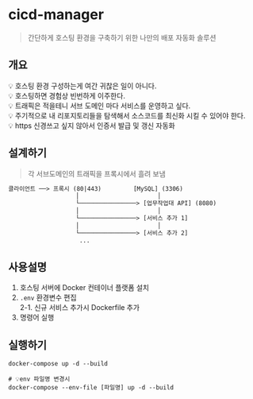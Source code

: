 # cicd-manager
> 간단하게 호스팅 환경을 구축하기 위한 나만의 배포 자동화 솔루션

## 개요
💡 호스팅 환경 구성하는게 여간 귀찮은 일이 아니다. <br>
💡 호스팅하면 경험상 빈번하게 이주한다. <br>
💡 트래픽은 적을테니 서브 도메인 마다 서비스를 운영하고 싶다. <br>
💡 주기적으로 내 리포지토리들을 탐색해서 소스코드를 최신화 시킬 수 있어야 한다.<br> 
💡 https 신경쓰고 싶지 않아서 인증서 발급 및 갱신 자동화 <br>

## 설계하기
> 각 서브도메인의 트래픽을 프록시에서 흘려 보냄
```txt
클라이언트 ──> 프록시 (80|443)         [MySQL] (3306)
                   │                      │                   
                   └────────────────> [업무작업대 API] (8080)
                   │                      │                   
                   └────────────────> [서비스 추가 1]
                   │                      │                   
                   └────────────────> [서비스 추가 2]
                    ...
```

## 사용설명
1. 호스팅 서버에 Docker 컨테이너 플랫폼 설치
2. `.env` 환경변수 편집 <br>
2-1. 신규 서비스 추가시 Dockerfile 추가
3. 명령어 실행


## 실행하기
```
docker-compose up -d --build

# 💡env 파일명 변경시
docker-compose --env-file [파일명] up -d --build
```